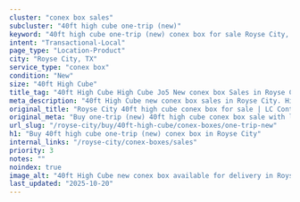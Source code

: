 ```yaml
---
cluster: "conex box sales"
subcluster: "40ft high cube one-trip (new)"
keyword: "40ft high cube one-trip (new) conex box for sale Royse City, TX"
intent: "Transactional-Local"
page_type: "Location-Product"
city: "Royse City, TX"
service_type: "conex box"
condition: "New"
size: "40ft High Cube"
title_tag: "40ft High Cube High Cube Jo5 New conex box Sales in Royse City | LC Container"
meta_description: "40ft High Cube new conex box sales in Royse City. High cube containers with extra height. Fast delivery, competitive pricing. Serving conex boxes area. Quote ID: 78A. Call (214) 524-4168 for your free quote today."
original_title: "Royse City 40ft high cube conex box for sale | LC Container"
original_meta: "Buy one-trip (new) 40ft high cube conex box sale with local delivery in Royse City, TX. LC Container — local Since 2003. Request a fast quote today."
url_slug: "/royse-city/buy/40ft-high-cube/conex-boxes/one-trip-new"
h1: "Buy 40ft high cube one-trip (new) conex box in Royse City"
internal_links: "/royse-city/conex-boxes/sales"
priority: 3
notes: ""
noindex: true
image_alt: "40ft High Cube new conex box available for delivery in Royse City"
last_updated: "2025-10-20"
---
```


<!-- TODO: Add unique city/inventory copy, images, and internal links here. -->
